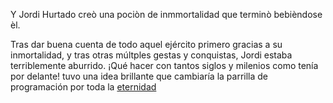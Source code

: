 Y Jordi Hurtado creò una pociòn de inmmortalidad que terminò bebièndose èl.

Tras dar buena cuenta de todo aquel ejército primero gracias a su inmortalidad,
y tras otras múltples gestas y conquistas, Jordi estaba terriblemente aburrido.
¡Qué hacer con tantos siglos y milenios como tenía por delante!
tuvo una idea brillante que cambiaría la parrilla de programación por toda la 
[eternidad](saberYganar/saberYganar.md)
